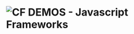 ![CF](http://i.imgur.com/7v5ASc8.png) DEMOS - Javascript Frameworks
===================================================================



